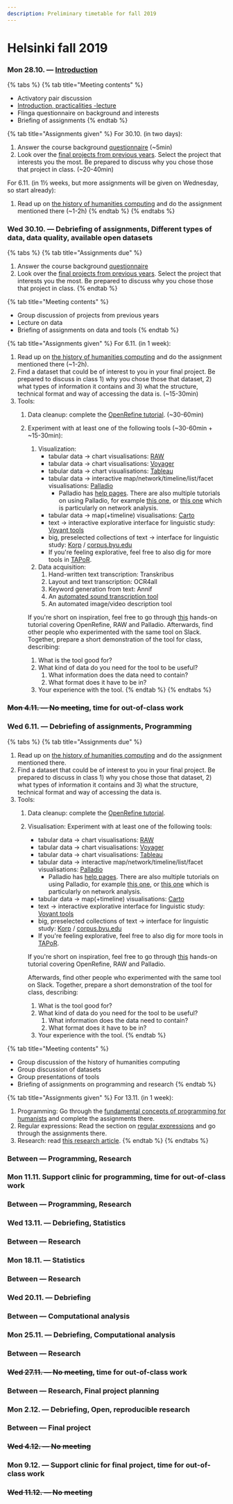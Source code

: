 ```yaml
---
description: Preliminary timetable for fall 2019
---
```


# Helsinki fall 2019

### **Mon 28.10.** — [Introduction](../introduction-three-approaches-to-methods-for-digital-humanists/)

{% tabs %}
{% tab title="Meeting contents" %}
* Activatory pair discussion
* [Introduction, practicalities -lecture](https://docs.google.com/presentation/d/e/2PACX-1vRHBHorUrdZ-pMPVLwrdl3KhESO_oHbEq_rhAgCpBfUs9xOktiC2oTZ6QYf99YZ78aPvvK96V7oTOTT/pub?start=false&loop=false&delayms=3000)
* Flinga questionnaire on background and interests
* Briefing of assignments
{% endtab %}

{% tab title="Assignments given" %}
For 30.10. \(in two days\): 

1. Answer the course background [questionnaire](https://goo.gl/forms/gQpLPyOVV4ZvtL1x1) \(~5min\)
2. Look over the [final projects from previous years](../final-project.md#submissions-from-previous-years). Select the project that interests you the most. Be prepared to discuss  why you chose those that project in class. \(~20-40min\)

For 6.11. \(in 1½ weeks, but more assignments will be given on Wednesday, so start already\):

1. Read up on [the history of humanities computing](../introduction-three-approaches-to-methods-for-digital-humanists/history-of-humanities-computing.md#history-of-humanities-computing) and do the assignment mentioned there \(~1-2h\)
{% endtab %}
{% endtabs %}

### Wed 30.10. — Debriefing of assignments, Different types of data, data quality, available open datasets 

{% tabs %}
{% tab title="Assignments due" %}
1. Answer the course background [questionnaire](https://goo.gl/forms/gQpLPyOVV4ZvtL1x1)
2. Look over the [final projects from previous years](../final-project.md#submissions-from-previous-years). Select the project that interests you the most. Be prepared to discuss  why you chose those that project in class.
{% endtab %}

{% tab title="Meeting contents" %}
* Group discussion of projects from previous years
* Lecture on data
* Briefing of assignments on data and tools
{% endtab %}

{% tab title="Assignments given" %}
For 6.11. \(in 1 week\):

1. Read up on [the history of humanities computing](../introduction-three-approaches-to-methods-for-digital-humanists/history-of-humanities-computing.md#history-of-humanities-computing) and do the assignment mentioned there \(~1-2h\).
2. Find a dataset that could be of interest to you in your final project. Be prepared to discuss in class 1\) why you chose those that dataset, 2\) what types of information it contains and 3\) what the structure, technical format and way of accessing the data is. \(~15-30min\)
3. Tools:
   1. Data cleanup: complete the [OpenRefine tutorial](https://programminghistorian.org/lessons/cleaning-data-with-openrefine). \(~30-60min\)
   2. Experiment with at least one of the following tools \(~30-60min + ~15-30min\):

      1. Visualization:
         * tabular data → chart visualisations: [RAW](http://rawgraphs.io/)​
         * tabular data → chart visualisations: [Voyager](http://vega.github.io/voyager/)
         * tabular data → chart visualisations: ​[Tableau](https://www.tableau.com/)​
         * tabular data → ​interactive map/network/timeline/list/facet visualisations: [Palladio](https://moodle.helsinki.fi/hdlab.stanford.edu/palladio/)​
           * Palladio has [help pages](http://hdlab.stanford.edu/palladio/help/). There are also multiple tutorials on using Palladio, for example [this one](http://miriamposner.com/blog/getting-started-with-palladio/), or [this one](https://programminghistorian.org/en/lessons/creating-network-diagrams-from-historical-sources) which is particularly on network analysis.
         * tabular data → map\(+timeline\) visualisations: ​[Carto](https://carto.com/)​
         * ​text →​ interactive explorative interface for linguistic study: [Voyant tools](https://voyant-tools.org/)​
         * ​big, preselected collections of text → interface for linguistic study: [Korp](https://moodle.helsinki.fi/korp.csc.fi) / [corpus.byu.edu](http://corpus.byu.edu/)​
         * If you're feeling explorative, feel free to also dig for more tools in  [TAPoR](http://tapor.ca/home).
      2. Data acquisition:
         1. Hand-written text transcription: Transkribus
         2. Layout and text transcription: OCR4all
         3. Keyword generation from text: Annif
         4. An [automated sound transcription tool](https://www.google.com/search?q=automated+sound+transcription)
         5. An automated image/video description tool

      If you're short on inspiration, feel free to go through [this](https://docs.google.com/document/d/13I7svLlqrg7i0iisw2E_v48Gae5tnXVFWxmeHyGAKFU/edit#) hands-on tutorial covering OpenRefine, RAW and Palladio. Afterwards, find other people who experimented with the same tool on Slack. Together, prepare a short demonstration of the tool for class, describing:

      1. What is the tool good for?
      2. What kind of data do you need for the tool to be useful? 
         1. What information does the data need to contain?
         2. What format does it have to be in?
      3. Your experience with the tool.
{% endtab %}
{% endtabs %}

### ~~Mon 4.11. — No meeting~~, time for out-of-class work

### Wed 6.11. — Debriefing of assignments, Programming

{% tabs %}
{% tab title="Assignments due" %}
1. Read up on [the history of humanities computing](../introduction-three-approaches-to-methods-for-digital-humanists/history-of-humanities-computing.md#history-of-humanities-computing) and do the assignment mentioned there.
2. Find a dataset that could be of interest to you in your final project. Be prepared to discuss in class 1\) why you chose those that dataset, 2\) what types of information it contains and 3\) what the structure, technical format and way of accessing the data is.
3. Tools:
   1. Data cleanup: complete the [OpenRefine tutorial](https://programminghistorian.org/lessons/cleaning-data-with-openrefine).
   2. Visualisation: Experiment with at least one of the following tools:

      * tabular data → chart visualisations: [RAW](http://rawgraphs.io/)​
      * tabular data → chart visualisations: [Voyager](http://vega.github.io/voyager/)
      * tabular data → chart visualisations: ​[Tableau](https://www.tableau.com/)​
      * tabular data → ​interactive map/network/timeline/list/facet visualisations: [Palladio](https://moodle.helsinki.fi/hdlab.stanford.edu/palladio/)​
        * Palladio has [help pages](http://hdlab.stanford.edu/palladio/help/). There are also multiple tutorials on using Palladio, for example [this one](http://miriamposner.com/blog/getting-started-with-palladio/), or [this one](https://programminghistorian.org/en/lessons/creating-network-diagrams-from-historical-sources) which is particularly on network analysis.
      * tabular data → map\(+timeline\) visualisations: ​[Carto](https://carto.com/)​
      * ​text →​ interactive explorative interface for linguistic study: [Voyant tools](https://voyant-tools.org/)​
      * ​big, preselected collections of text → interface for linguistic study: [Korp](https://moodle.helsinki.fi/korp.csc.fi) / [corpus.byu.edu](http://corpus.byu.edu/)​
      * If you're feeling explorative, feel free to also dig for more tools in  [TAPoR](http://tapor.ca/home).

      If you're short on inspiration, feel free to go through [this](https://docs.google.com/document/d/13I7svLlqrg7i0iisw2E_v48Gae5tnXVFWxmeHyGAKFU/edit#) hands-on tutorial covering OpenRefine, RAW and Palladio.

      Afterwards, find other people who experimented with the same tool on Slack. Together, prepare a short demonstration of the tool for class, describing:

      1. What is the tool good for?
      2. What kind of data do you need for the tool to be useful? 
         1. What information does the data need to contain?
         2. What format does it have to be in?
      3. Your experience with the tool.
{% endtab %}

{% tab title="Meeting contents" %}
* Group discussion of the history of humanities computing
* Group discussion of datasets
* Group presentations of tools
* Briefing of assignments on programming and research
{% endtab %}

{% tab title="Assignments given" %}
For 13.11. \(in 1 week\):

1. Programming: Go through the [fundamental concepts of programming for humanists](../data-processing-fundamental-concepts-of-programming-for-humanists.md) and complete the assignments there.
2. Regular expressions: Read the section on [regular expressions](../regular-expressions.md) and go through the assignments there.
3. Research: read [this research article](https://doi.org/10.1073/pnas.1405984111).
{% endtab %}
{% endtabs %}

### Between — Programming, Research

### Mon 11.11. Support clinic for programming, time for out-of-class work

### Between — Programming, Research

### Wed 13.11. — Debriefing, Statistics

### Between — Research

### Mon 18.11. — Statistics

### Between — Research

### Wed 20.11. — Debriefing

### Between — Computational analysis

### Mon 25.11. — Debriefing, Computational analysis

### Between — Research

### ~~Wed 27.11. — No meeting~~, time for out-of-class work 

### Between — Research, Final project planning

### Mon 2.12. — Debriefing, Open, reproducible research

### Between — Final project

### ~~Wed 4.12. — No meeting~~

### Mon 9.12. — Support clinic for final project, time for out-of-class work

### ~~Wed 11.12. — No meeting~~

